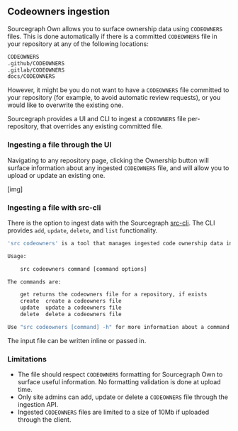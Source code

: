 ## Codeowners ingestion

Sourcegraph Own allows you to surface ownership data using `CODEOWNERS` files. 
This is done automatically if there is a committed `CODEOWNERS` file in your repository at any of the following locations:

```md
CODEOWNERS
.github/CODEOWNERS
.gitlab/CODEOWNERS
docs/CODEOWNERS
```

However, it might be you do not want to have a `CODEOWNERS` file committed to your repository (for example, to avoid automatic review requests), or you would like to overwrite the existing one.

Sourcegraph provides a UI and CLI to ingest a `CODEOWNERS` file per-repository, that overrides any existing committed file.

### Ingesting a file through the UI

Navigating to any repository page, clicking the Ownership button will surface information about any ingested `CODEOWNERS` file, and will allow you to upload or update an existing one.

[img]

### Ingesting a file with src-cli

There is the option to ingest data with the Sourcegraph [src-cli](../cli/quickstart.md).
The CLI provides `add`, `update`, `delete`, and `list` functionality.

```bash
'src codeowners' is a tool that manages ingested code ownership data in a Sourcegraph instance.

Usage:

	src codeowners command [command options]

The commands are:

	get	returns the codeowners file for a repository, if exists
	create	create a codeowners file
	update	update a codeowners file
	delete	delete a codeowners file

Use "src codeowners [command] -h" for more information about a command.
```

The input file can be written inline or passed in. 

### Limitations 

- The file should respect `CODEOWNERS` formatting for Sourcegraph Own to surface useful information. No formatting validation is done at upload time.
- Only site admins can add, update or delete a `CODEOWNERS` file through the ingestion API.
- Ingested `CODEOWNERS` files are limited to a size of 10Mb if uploaded through the client.